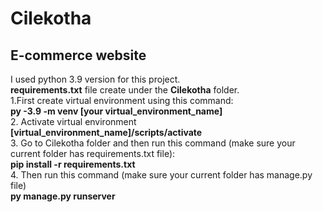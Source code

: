 # Cilekotha
## E-commerce website
I used python 3.9 version for this project. <br>
__requirements.txt__ file create under the __Cilekotha__ folder.<br>
1.First create virtual environment using this command: <br>
__py -3.9 -m venv [your virtual_environment_name]__ <br>
2. Activate virtual environment<br>
__[virtual_environment_name]/scripts/activate__<br>
3. Go to Cilekotha folder and then run this command (make sure your current folder has requirements.txt file):<br>
__pip install -r requirements.txt__<br>
4. Then run this command (make sure your current folder has manage.py file)<br>
__py manage.py runserver__<br>
